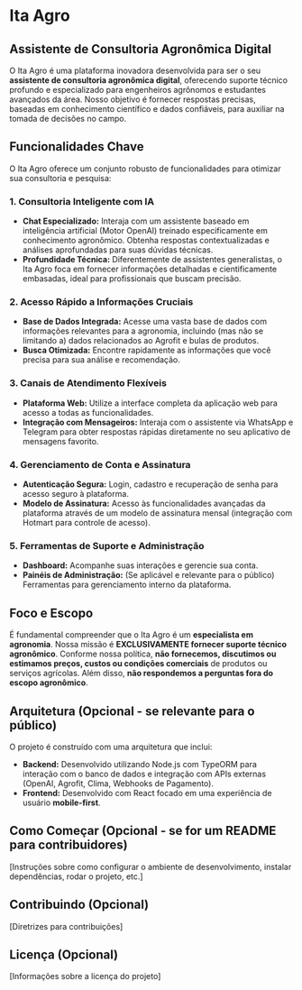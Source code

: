 # Ita Agro

## Assistente de Consultoria Agronômica Digital

O Ita Agro é uma plataforma inovadora desenvolvida para ser o seu **assistente de consultoria agronômica digital**, oferecendo suporte técnico profundo e especializado para engenheiros agrônomos e estudantes avançados da área. Nosso objetivo é fornecer respostas precisas, baseadas em conhecimento científico e dados confiáveis, para auxiliar na tomada de decisões no campo.

## Funcionalidades Chave

O Ita Agro oferece um conjunto robusto de funcionalidades para otimizar sua consultoria e pesquisa:

### 1. Consultoria Inteligente com IA

*   **Chat Especializado:** Interaja com um assistente baseado em inteligência artificial (Motor OpenAI) treinado especificamente em conhecimento agronômico. Obtenha respostas contextualizadas e análises aprofundadas para suas dúvidas técnicas.
*   **Profundidade Técnica:** Diferentemente de assistentes generalistas, o Ita Agro foca em fornecer informações detalhadas e cientificamente embasadas, ideal para profissionais que buscam precisão.

### 2. Acesso Rápido a Informações Cruciais

*   **Base de Dados Integrada:** Acesse uma vasta base de dados com informações relevantes para a agronomia, incluindo (mas não se limitando a) dados relacionados ao Agrofit e bulas de produtos.
*   **Busca Otimizada:** Encontre rapidamente as informações que você precisa para sua análise e recomendação.

### 3. Canais de Atendimento Flexíveis

*   **Plataforma Web:** Utilize a interface completa da aplicação web para acesso a todas as funcionalidades.
*   **Integração com Mensageiros:** Interaja com o assistente via WhatsApp e Telegram para obter respostas rápidas diretamente no seu aplicativo de mensagens favorito.

### 4. Gerenciamento de Conta e Assinatura

*   **Autenticação Segura:** Login, cadastro e recuperação de senha para acesso seguro à plataforma.
*   **Modelo de Assinatura:** Acesso às funcionalidades avançadas da plataforma através de um modelo de assinatura mensal (integração com Hotmart para controle de acesso).

### 5. Ferramentas de Suporte e Administração

*   **Dashboard:** Acompanhe suas interações e gerencie sua conta.
*   **Painéis de Administração:** (Se aplicável e relevante para o público) Ferramentas para gerenciamento interno da plataforma.

## Foco e Escopo

É fundamental compreender que o Ita Agro é um **especialista em agronomia**. Nossa missão é **EXCLUSIVAMENTE fornecer suporte técnico agronômico**. Conforme nossa política, **não fornecemos, discutimos ou estimamos preços, custos ou condições comerciais** de produtos ou serviços agrícolas. Além disso, **não respondemos a perguntas fora do escopo agronômico**.

## Arquitetura (Opcional - se relevante para o público)

O projeto é construído com uma arquitetura que inclui:

*   **Backend:** Desenvolvido utilizando Node.js com TypeORM para interação com o banco de dados e integração com APIs externas (OpenAI, Agrofit, Clima, Webhooks de Pagamento).
*   **Frontend:** Desenvolvido com React focado em uma experiência de usuário **mobile-first**.

## Como Começar (Opcional - se for um README para contribuidores)

[Instruções sobre como configurar o ambiente de desenvolvimento, instalar dependências, rodar o projeto, etc.]

## Contribuindo (Opcional)

[Diretrizes para contribuições]

## Licença (Opcional)

[Informações sobre a licença do projeto]
